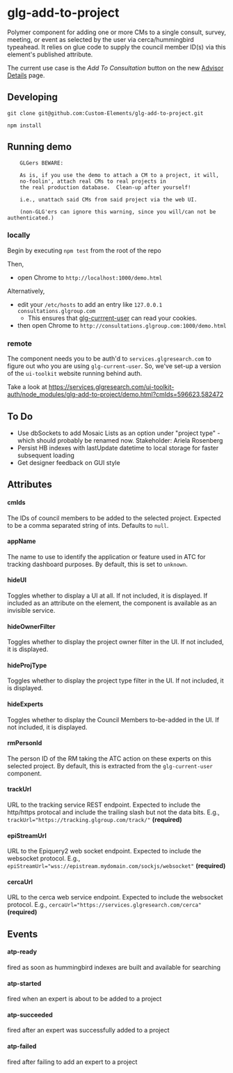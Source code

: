 # glg-add-to-project

Polymer component for adding one or more CMs to a single consult, survey, meeting, or event as selected by the user
via cerca/hummingbird typeahead. It relies on glue code to supply the council member ID(s) via this element's published attribute.

The current use case is the *Add To Consultation* button on the new [Advisor
Details](https://services.glgresearch.com/advisors/#/cm/3938) page.

## Developing

`git clone git@github.com:Custom-Elements/glg-add-to-project.git`

`npm install`

## Running demo

```
    GLGers BEWARE:

    As is, if you use the demo to attach a CM to a project, it will,
    no-foolin', attach real CMs to real projects in
    the real production database.  Clean-up after yourself!

    i.e., unattach said CMs from said project via the web UI.

    (non-GLG'ers can ignore this warning, since you will/can not be authenticated.)
```

### locally
Begin by executing `npm test` from the root of the repo

Then,
* open Chrome to `http://localhost:1000/demo.html`

Alternatively,
* edit your `/etc/hosts` to add an entry like `127.0.0.1 consultations.glgroup.com`
  * This ensures that [glg-currrent-user](https://github.com/Custom-Elements/glg-current-user) can read your cookies.
* then open Chrome to `http://consultations.glgroup.com:1000/demo.html`

### remote
The component needs you to be auth'd to `services.glgresearch.com` to
figure out who you are using `glg-current-user`.  So, we've set-up a
version of the `ui-toolkit` website running behind auth.

Take a look at
https://services.glgresearch.com/ui-toolkit-auth/node_modules/glg-add-to-project/demo.html?cmIds=596623,582472

## To Do
* Use dbSockets to add Mosaic Lists as an option under "project type" - which
  should probably be renamed now. Stakeholder: Ariela Rosenberg
* Persist HB indexes with lastUpdate datetime to local storage for faster subsequent loading
* Get designer feedback on GUI style


## Attributes
#### cmIds
The IDs of council members to be added to the selected project.
Expected to be a comma separated string of ints.  Defaults to `null`.

#### appName
The name to use to identify the application or feature used in ATC for
tracking dashboard purposes.  By default, this is set to `unknown`.

#### hideUI
Toggles whether to display a UI at all.  If not included, it is displayed.
If included as an attribute on the element, the component is available as an invisible service.

#### hideOwnerFilter
Toggles whether to display the project owner filter in the UI.  If not included, it is displayed.

#### hideProjType
Toggles whether to display the project type filter in the UI.  If not included, it is displayed.

#### hideExperts
Toggles whether to display the Council Members to-be-added in the UI.  If not included, it is displayed.

#### rmPersonId
The person ID of the RM taking the ATC action on these experts on this
selected project.  By default, this is extracted from the `glg-current-user`
component.

#### trackUrl
URL to the tracking service REST endpoint.  Expected to include the
http/https protocal and include the trailing slash but not the data
bits.  E.g., `trackUrl="https://tracking.glgroup.com/track/"`
**(required)**

#### epiStreamUrl
URL to the Epiquery2 web socket endpoint.  Expected to include the
websocket protocol.  E.g.,
`epiStreamUrl="wss://epistream.mydomain.com/sockjs/websocket"`
**(required)**

#### cercaUrl
URL to the cerca web service endpoint.  Expected to include the
websocket protocol.  E.g., `cercaUrl="https://services.glgresearch.com/cerca"`
**(required)**

## Events
#### atp-ready
fired as soon as hummingbird indexes are built and available for searching

#### atp-started
fired when an expert is about to be added to a project

#### atp-succeeded
fired after an expert was successfully added to a project

#### atp-failed
fired after failing to add an expert to a project

